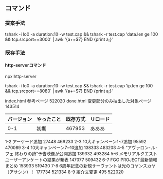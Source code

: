## コマンド
### 提案手法
tshark -i lo0 -a duration:10 -w test.cap && tshark -r test.cap 'data.len ge 100 && tcp.srcport==3000' | awk '{a+=$7} END {print a;}'

### 既存手法
#### http-serverコマンド
npx http-server

tshark -i lo0 -a duration:10 -w test.cap && tshark -r test.cap 'ip.len ge 100 && tcp.srcport==8080' | awk '{a+=$7} END {print a;}'

index.html 参考ページ 522020
done.html 変更部分のみ抽出した対象ページ 143514


| バージョン | やったこと | 既存方式 | リロード |
| :--- | :--- | :--- | :--- |
0-1 | 初期 | 467953 | あああ | 467953
1-2 アーケード追加 27448 469233
2-3 10大キャンペーン1~7追加 95592 470089
3-4 10大キャンペーン7~10追加 138333 483203
4-5 “アヴァロン･ル･フェ 終わりの詩”予告映像が公開追加 139332 493284
5-6 メモリアルクエストユーザーアンケートの結果が発表 147077 509432
6-7 FGO PROJECT最新情報まとめ 153933 519430
7-8 6周年記念の新規サーヴァントは光のコヤンスカヤ（アサシン）！ 177734 521334
8-9 紹介文変更 495 522020